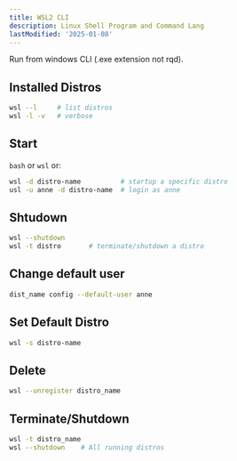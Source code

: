 ```yaml
---
title: WSL2 CLI
description: Linux Shell Program and Command Lang
lastModified: '2025-01-08'
---
```


Run from windows CLI (.exe extension not rqd).

## Installed Distros

```bash
wsl --l		# list distros
wsl -l -v	# verbose
```

## Start

`bash` or `wsl` or:

```bash
wsl -d distro-name 	        # startup a specific distro
usl -u anne -d distro-name	# login as anne
```

## Shtudown

```bash
wsl --shutdown
wsl -t distro 		# terminate/shutdown a distro
```

## Change default user

```bash
dist_name config --default-user anne
```

## Set Default Distro

```bash
wsl -s distro-name
```

## Delete

```bash
wsl --unregister distro_name
```

## Terminate/Shutdown

```bash
wsl -t distro_name
wsl --shutdown    # All running distros
```
